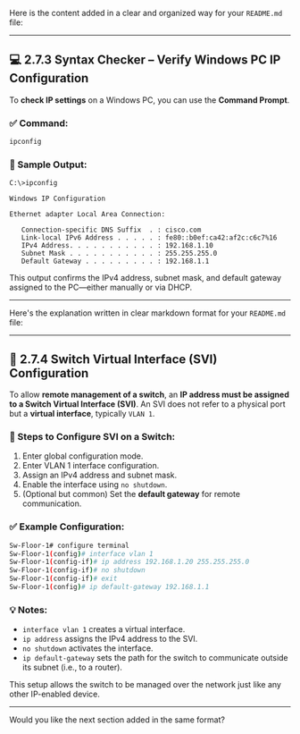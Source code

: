 Here is the content added in a clear and organized way for your `README.md` file:

---

## 💻 2.7.3 Syntax Checker – Verify Windows PC IP Configuration

To **check IP settings** on a Windows PC, you can use the **Command Prompt**.

### ✅ Command:

```bash
ipconfig
```

### 📄 Sample Output:

```
C:\>ipconfig

Windows IP Configuration

Ethernet adapter Local Area Connection:

   Connection-specific DNS Suffix  . : cisco.com
   Link-local IPv6 Address . . . . . : fe80::b0ef:ca42:af2c:c6c7%16
   IPv4 Address. . . . . . . . . . . : 192.168.1.10
   Subnet Mask . . . . . . . . . . . : 255.255.255.0
   Default Gateway . . . . . . . . . : 192.168.1.1
```

This output confirms the IPv4 address, subnet mask, and default gateway assigned to the PC—either manually or via DHCP.

---
Here's the explanation written in clear markdown format for your `README.md` file:

---




## 🔧 2.7.4 Switch Virtual Interface (SVI) Configuration

To allow **remote management of a switch**, an **IP address must be assigned to a Switch Virtual Interface (SVI)**. An SVI does not refer to a physical port but a **virtual interface**, typically `VLAN 1`.

### 📘 Steps to Configure SVI on a Switch:

1. Enter global configuration mode.
2. Enter VLAN 1 interface configuration.
3. Assign an IPv4 address and subnet mask.
4. Enable the interface using `no shutdown`.
5. (Optional but common) Set the **default gateway** for remote communication.

### ✅ Example Configuration:

```bash
Sw-Floor-1# configure terminal
Sw-Floor-1(config)# interface vlan 1
Sw-Floor-1(config-if)# ip address 192.168.1.20 255.255.255.0
Sw-Floor-1(config-if)# no shutdown
Sw-Floor-1(config-if)# exit
Sw-Floor-1(config)# ip default-gateway 192.168.1.1
```

### 💡 Notes:

* `interface vlan 1` creates a virtual interface.
* `ip address` assigns the IPv4 address to the SVI.
* `no shutdown` activates the interface.
* `ip default-gateway` sets the path for the switch to communicate outside its subnet (i.e., to a router).

This setup allows the switch to be managed over the network just like any other IP-enabled device.

---

Would you like the next section added in the same format?
